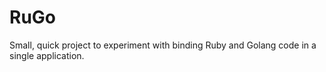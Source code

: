 # RuGo

Small, quick project to experiment with binding Ruby and Golang code in a single application.
